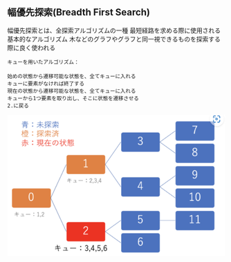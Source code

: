 ## 幅優先探索(Breadth First Search)

幅優先探索とは、全探索アルゴリズムの一種
最短経路を求める際に使用される基本的なアルゴリズム
木などのグラフやグラフと同一視できるものを探索する際に良く使われる

```
キューを用いたアルゴリズム：

始めの状態から遷移可能な状態を、全てキューに入れる
キューに要素がなければ終了する
現在の状態から遷移可能な状態を、全てキューに入れる
キューから1つ要素を取り出し、そこに状態を遷移させる
2.に戻る
```

![alt text]({CE67B257-311A-46EE-8ACB-09171830CF1B}.png)

